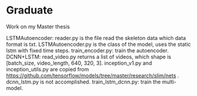 # Graduate
Work on my Master thesis



LSTMAutoencoder:
  reader.py is the file read the skeleton data which data format is txt.
  LSTMAutoencoder.py is the class of the model, uses the static lstm with fixed time steps.
  train_encoder.py: train the autoencoder.
DCNN+LSTM:
  read_video.py returns a list of videos, which shape is [batch_size, video_length, 640, 320, 3].
  inception_v1.py and inception_utils.py are copied from https://github.com/tensorflow/models/tree/master/research/slim/nets .
  dcnn_lstm.py is not accomplished.
  train_lstm_dcnn.py: train the multi-model.
